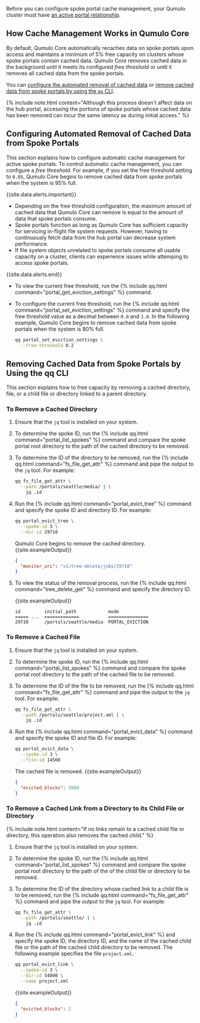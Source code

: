 Before you can configure spoke portal cache management, your Qumulo cluster must have [an active portal relationship](configuring-portal-relationship.html).

## How Cache Management Works in Qumulo Core
By default, Qumulo Core automatically recaches data on spoke portals upon access and maintains a minimum of 5% free capacity on clusters whose spoke portals contain cached data. Qumulo Core removes cached data in the background until it meets its configured _free threshold_ or until it removes all cached data from the spoke portals.

You can [configure the automated removal of cached data](#configure-automated-removal) or [remove cached data from spoke portals by using the `qq` CLI](#remove-cached-data-qq-cli).

{% include note.html content="Although this process doesn't affect data on the hub portal, accessing the portions of spoke portals whose cached data has been removed can incur the same latency as during initial access." %}


<a id="configure-automated-removal"></a>
## Configuring Automated Removal of Cached Data from Spoke Portals
This section explains how to configure automatic cache management for active spoke portals. To control automatic cache management, you can configure a _free threshold._ For example, if you set the free threshold setting to `0.05`, Qumulo Core begins to remove cached data from spoke portals when the system is 95% full.

{{site.data.alerts.important}}
<ul>
  <li>Depending on the free threshold configuration, the maximum amount of cached data that Qumulo Core can remove is equal to the amount of data that spoke portals consume.</li>
  <li>Spoke portals function as long as Qumulo Core has sufficient capacity for servicing in-flight file system requests. However, having to continuously fetch data from the hub portal can decrease system performance.</li>
  <li>If file system objects unrelated to spoke portals consume all usable capacity on a cluster, clients can experience issues while attemping to access spoke portals.</li>
</ul>
{{site.data.alerts.end}}

* To view the current free threshold, run the {% include qq.html command="portal_get_eviction_settings" %} command.

* To configure the current free threshold, run the {% include qq.html command="portal_set_eviction_settings" %} command and specify the free threshold value as a decimal between `0.0` and `1.0`. In the following example, Qumulo Core begins to remove cached data from spoke portals when the system is 80% full.

   ```bash
   qq portal_set_eviction_settings \
     --free-threshold 0.2
   ```

<a id="remove-cached-data-qq-cli"></a>
## Removing Cached Data from Spoke Portals by Using the qq CLI
This section explains how to free capacity by removing a cached directory, file, or a child file or directory linked to a parent directory.


### To Remove a Cached Directory
1. Ensure that the `jq` tool is installed on your system.

1. To determine the spoke ID, run the {% include qq.html command="portal_list_spokes" %} command and compare the spoke portal root directory to the path of the cached directory to be removed.

1. To determine the ID of the directory to be removed, run the {% include qq.html command="fs_file_get_attr" %} command and pipe the output to the `jq` tool. For example:

   ```bash
   qq fs_file_get_attr \
     --path /portals/seattle/media/ | \
       jq .id
   ```

1. Run the {% include qq.html command="portal_evict_tree" %} command and specify the spoke ID and directory ID. For example:

   ```bash
   qq portal_evict_tree \
     --spoke-id 3 \
     --dir-id 29710
   ```

   Qumulo Core begins to remove the cached directory. {{site.exampleOutput}}

   ```json
   {
     "monitor_uri": "v1/tree-delete/jobs/29710"
   }
   ```

1. To view the status of the removal process, run the {% include qq.html command="tree_delete_get" %} command and specify the directory ID.

   {{site.exampleOutput}}

   ```
   id         initial_path            mode
   ===== ...  =============           ===============
   29710      /portals/seattle/media  PORTAL_EVICTION
   ```

### To Remove a Cached File
1. Ensure that the `jq` tool is installed on your system.

1. To determine the spoke ID, run the {% include qq.html command="portal_list_spokes" %} command and compare the spoke portal root directory to the path of the cached file to be removed.

1. To determine the ID of the file to be removed, run the {% include qq.html command="fs_file_get_attr" %} command and pipe the output to the `jq` tool. For example:

   ```bash
   qq fs_file_get_attr \
     --path /portals/seattle/project.xml | \
       jq .id
   ```

1. Run the {% include qq.html command="portal_evict_data" %} command and specify the spoke ID and file ID. For example:

   ```bash
   qq portal_evict_data \
     --spoke-id 3 \
     --file-id 14560
   ```

   The cached file is removed. {{site.exampleOutput}}

   ```json
   {
     "evicted_blocks": 5000
   }
   ```

### To Remove a Cached Link from a Directory to its Child File or Directory
{% include note.html content="If no links remain to a cached child file or directory, this operation also removes the cached child." %}

1. Ensure that the `jq` tool is installed on your system.

1. To determine the spoke ID, run the {% include qq.html command="portal_list_spokes" %} command and compare the spoke portal root directory to the path of the of the child file or directory to be removed.

1. To determine the ID of the directory whose cached link to a child file is to be removed, run the {% include qq.html command="fs_file_get_attr" %} command and pipe the output to the `jq` tool. For example:

   ```bash
   qq fs_file_get_attr \
     --path /portals/seattle/ | \
       jq .id
   ```

1. Run the {% include qq.html command="portal_evict_link" %} and specify the spoke ID, the directory ID, and the name of the cached child file or the path of the cached child directory to be removed. The following example specifies the file `project.xml`.

   ```bash
   qq portal_evict_link \
     --spoke-id 3 \
     --dir-id 54890 \
     --name project.xml
   ```

   {{site.exampleOutput}}

   ```json
   {
     "evicted_blocks": 2
   }
   ```
